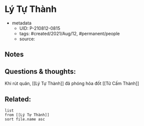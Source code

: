 ---
---

# Lý Tự Thành

- metadata
	- UID: P-210812-0815
	- tags: #created/2021/Aug/12, #permanent/people 
	- source: 

## Notes


## Questions & thoughts:
Khi rút quân, [[Lý Tự Thành]] đã phóng hỏa đốt [[Tử Cấm Thành]]

## Related:
```dataview
list
from [[Lý Tự Thành]]
sort file.name asc
```
